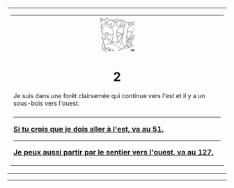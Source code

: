 <html><head>
<title>Sam le chevalier sans cheval</title>
<link rel="stylesheet" type="text/css" href="../images/m.css">
</head><body>
<center><table width=100%><tr><td><center><table width=95%><tr><td><center>
<img src="../images/foret.png"  height="80" width="80"> 
<h1>2</h1></center>
<p>Je suis dans une forêt clairsemée qui continue vers l'est et il y a un sous-bois vers l'ouest.</p>
<h3>
<hr><a  href="51.html">Si tu crois que je dois aller à l'est, va au 51.</a>
<hr><a  href="127.html">Je peux aussi partir par le sentier vers l'ouest, va au 127.</a>
</h3></td></tr></table></center></td></tr></table></center>
<hr>
<body>
